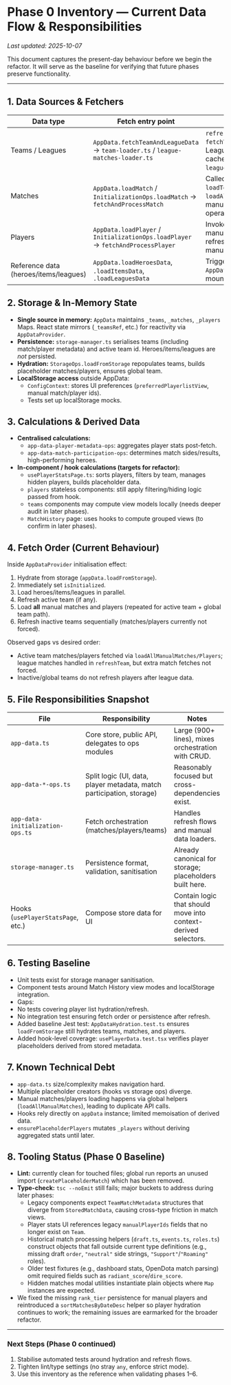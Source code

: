 # Phase 0 Inventory — Current Data Flow & Responsibilities

_Last updated: 2025-10-07_

This document captures the present-day behaviour before we begin the refactor. It will serve as the baseline for verifying that future phases preserve functionality.

---

## 1. Data Sources & Fetchers

| Data type | Fetch entry point | Notes |
| --------- | ---------------- | ----- |
| Teams / Leagues | `AppData.fetchTeamAndLeagueData` → `team-loader.ts` / `league-matches-loader.ts` | `refreshTeam` invokes `fetchTeamAndLeagueData`. League matches cached in `leagueMatchesCache`. |
| Matches | `AppData.loadMatch` / `InitializationOps.loadMatch` → `fetchAndProcessMatch` | Called from `loadTeamMatches`, `loadAllManualMatches`, manual-match operations. |
| Players | `AppData.loadPlayer` / `InitializationOps.loadPlayer` → `fetchAndProcessPlayer` | Invoked when loading manual players, refreshing matches, or manual player ops. |
| Reference data (heroes/items/leagues) | `AppData.loadHeroesData`, `.loadItemsData`, `.loadLeaguesData` | Triggered in `AppDataProvider` on mount. |

## 2. Storage & In-Memory State

- **Single source in memory:** `AppData` maintains `_teams`, `_matches`, `_players` Maps. React state mirrors (`_teamsRef`, etc.) for reactivity via `AppDataProvider`.
- **Persistence:** `storage-manager.ts` serialises teams (including match/player metadata) and active team id. Heroes/items/leagues are _not_ persisted.
- **Hydration:** `StorageOps.loadFromStorage` repopulates teams, builds placeholder matches/players, ensures global team.
- **LocalStorage access** outside AppData:
  - `ConfigContext`: stores UI preferences (`preferredPlayerlistView`, manual match/player ids).
  - Tests set up localStorage mocks.

## 3. Calculations & Derived Data

- **Centralised calculations:**
  - `app-data-player-metadata-ops`: aggregates player stats post-fetch.
  - `app-data-match-participation-ops`: determines match sides/results, high-performing heroes.
- **In-component / hook calculations (targets for refactor):**
  - `usePlayerStatsPage.ts`: sorts players, filters by team, manages hidden players, builds placeholder data.
  - `players` stateless components: still apply filtering/hiding logic passed from hook.
  - `teams` components may compute view models locally (needs deeper audit in later phases).
  - `MatchHistory` page: uses hooks to compute grouped views (to confirm in later phases).

## 4. Fetch Order (Current Behaviour)

Inside `AppDataProvider` initialisation effect:
1. Hydrate from storage (`appData.loadFromStorage`).
2. Immediately set `isInitialized`.
3. Load heroes/items/leagues in parallel.
4. Refresh active team (if any).
5. Load **all** manual matches and players (repeated for active team + global team path).
6. Refresh inactive teams sequentially (matches/players currently not forced).

Observed gaps vs desired order:
- Active team matches/players fetched via `loadAllManualMatches/Players`; league matches handled in `refreshTeam`, but extra match fetches not forced.
- Inactive/global teams do not refresh players after league data.

## 5. File Responsibilities Snapshot

| File | Responsibility | Notes |
| ---- | -------------- | ----- |
| `app-data.ts` | Core store, public API, delegates to ops modules | Large (900+ lines), mixes orchestration with CRUD. |
| `app-data-*-ops.ts` | Split logic (UI, data, player metadata, match participation, storage) | Reasonably focused but cross-dependencies exist. |
| `app-data-initialization-ops.ts` | Fetch orchestration (matches/players/teams) | Handles refresh flows and manual data loaders. |
| `storage-manager.ts` | Persistence format, validation, sanitisation | Already canonical for storage; placeholders built here. |
| Hooks (`usePlayerStatsPage`, etc.) | Compose store data for UI | Contain logic that should move into context-derived selectors. |

## 6. Testing Baseline

- Unit tests exist for storage manager sanitisation.
- Component tests around Match History view modes and localStorage integration.
- Gaps:
- No tests covering player list hydration/refresh.
- No integration test ensuring fetch order or persistence after refresh.
- Added baseline Jest test: `AppDataHydration.test.ts` ensures `loadFromStorage` still hydrates teams, matches, and players.
- Added hook-level coverage: `usePlayerData.test.tsx` verifies player placeholders derived from stored metadata.

## 7. Known Technical Debt

- `app-data.ts` size/complexity makes navigation hard.
- Multiple placeholder creators (hooks vs storage ops) diverge.
- Manual matches/players loading happens via global helpers (`loadAllManualMatches`), leading to duplicate API calls.
- Hooks rely directly on `appData` instance; limited memoisation of derived data.
- `ensurePlaceholderPlayers` mutates `_players` without deriving aggregated stats until later.

## 8. Tooling Status (Phase 0 Baseline)

- **Lint:** currently clean for touched files; global run reports an unused import (`createPlaceholderMatch`) which has been removed.
- **Type-check:** `tsc --noEmit` still fails; major buckets to address during later phases:
  - Legacy components expect `TeamMatchMetadata` structures that diverge from `StoredMatchData`, causing cross-type friction in match views.
  - Player stats UI references legacy `manualPlayerIds` fields that no longer exist on `Team`.
  - Historical match processing helpers (`draft.ts`, `events.ts`, `roles.ts`) construct objects that fall outside current type definitions (e.g., missing draft `order`, `"neutral"` side strings, `"Support"`/`"Roaming"` roles).
  - Older test fixtures (e.g., dashboard stats, OpenDota match parsing) omit required fields such as `radiant_score`/`dire_score`.
  - Hidden matches modal utilities instantiate plain objects where `Map` instances are expected.
- We fixed the missing `rank_tier` persistence for manual players and reintroduced a `sortMatchesByDateDesc` helper so player hydration continues to work; the remaining issues are earmarked for the broader refactor.

---

### Next Steps (Phase 0 continued)
1. Stabilise automated tests around hydration and refresh flows.
2. Tighten lint/type settings (no stray `any`, enforce strict mode).
3. Use this inventory as the reference when validating phases 1–6.
